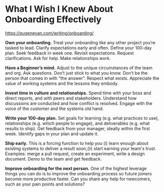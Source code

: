 # What I Wish I Knew About Onboarding Effectively

<https://eugeneyan.com/writing/onboarding/>

**Own your onboarding.** Treat your onboarding like any other project you’re tasked to lead. Clarify expectations early and often. Define your 100-day plan. Seek feedback in week one. Revisit expectations. Request clarifications. Ask for help. Make relationships work.

**Have a Beginner’s mind.** Adjust to the unique circumstances of the team and org. Ask questions. Don’t just stick to what you know. Don’t be the person that comes in with “the answer”. Respect what exists. Appreciate the value of working systems and the lessons they embody.

**Invest time in culture and relationships.**  Spend time with your boss and direct reports, and with peers and stakeholders. Understand how discussions are conducted and how conflict is resolved. Engage with the voice of the customer and the systems old hand.

**Write your 100-day plan.** Set goals for learning (e.g. what practices to use), relationships (e.g. which people to engage), and deliverables (e.g. what results to ship). Get feedback from your manager, ideally within the first week. Identify gaps in your plan and update it.

**Ship early.** This is a forcing function to help you (i) learn enough about existing systems to deliver a result soon,(ii) start earning your team's trust. Examples: merge a pull request, create an experiment, write a design document. Demo to the team and get feedback.

**Improve onboarding for the next person.** One of the highest leverage things you can do is to improve the onboarding process so future joiners become more productive faster. Can you share any help for newcomers, such as your pain points and solutions?
